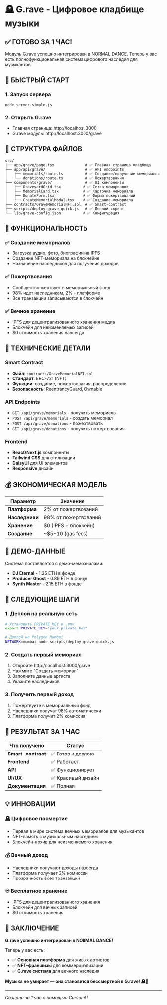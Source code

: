 # 🪦 G.rave - Цифровое кладбище музыки

## ✅ **ГОТОВО ЗА 1 ЧАС!**

Модуль G.rave успешно интегрирован в NORMAL DANCE. Теперь у вас есть полнофункциональная система цифрового наследия для музыкантов.

## 🚀 **БЫСТРЫЙ СТАРТ**

### 1. Запуск сервера
```bash
node server-simple.js
```

### 2. Открыть G.rave
- Главная страница: http://localhost:3000
- G.rave модуль: http://localhost:3000/grave

## 📁 **СТРУКТУРА ФАЙЛОВ**

```
src/
├── app/grave/page.tsx              # ✅ Главная страница кладбища
├── app/api/grave/                  # ✅ API endpoints
│   ├── memorials/route.ts          # ✅ Создание/получение мемориалов
│   └── donations/route.ts          # ✅ Пожертвования
├── components/grave/               # ✅ UI компоненты
│   ├── GraveyardGrid.tsx          # ✅ Сетка мемориалов
│   ├── MemorialCard.tsx           # ✅ Карточка мемориала
│   ├── DonateForm.tsx             # ✅ Форма пожертвований
│   └── CreateMemorialModal.tsx    # ✅ Создание мемориала
├── contracts/GraveMemorialNFT.sol  # ✅ Smart-contract
├── scripts/deploy-grave-quick.js   # ✅ Деплой скрипт
└── lib/grave-config.json          # ✅ Конфигурация
```

## 🎯 **ФУНКЦИОНАЛЬНОСТЬ**

### ✅ Создание мемориалов
- Загрузка аудио, фото, биографии на IPFS
- Создание NFT-мемориала на блокчейне
- Назначение наследников для получения доходов

### ✅ Пожертвования
- Сообщество жертвует в мемориальный фонд
- 98% идет наследникам, 2% - платформе
- Все транзакции записываются в блокчейн

### ✅ Вечное хранение
- IPFS для децентрализованного хранения медиа
- Блокчейн для неизменяемых записей
- $0 стоимость хранения навсегда

## 🔧 **ТЕХНИЧЕСКИЕ ДЕТАЛИ**

### Smart Contract
- **Файл**: `contracts/GraveMemorialNFT.sol`
- **Стандарт**: ERC-721 (NFT)
- **Функции**: создание, пожертвования, распределение
- **Безопасность**: ReentrancyGuard, Ownable

### API Endpoints
- `GET /api/grave/memorials` - получить мемориалы
- `POST /api/grave/memorials` - создать мемориал
- `POST /api/grave/donations` - пожертвовать
- `GET /api/grave/donations` - получить пожертвования

### Frontend
- **React/Next.js** компоненты
- **Tailwind CSS** для стилизации
- **DaisyUI** для UI элементов
- **Responsive** дизайн

## 💰 **ЭКОНОМИЧЕСКАЯ МОДЕЛЬ**

| Параметр | Значение |
|----------|----------|
| **Платформа** | 2% от пожертвований |
| **Наследники** | 98% от пожертвований |
| **Хранение** | $0 (IPFS + блокчейн) |
| **Создание** | ~$5-10 (gas fees) |

## 🎵 **ДЕМО-ДАННЫЕ**

Система поставляется с демо-мемориалами:
- **DJ Eternal** - 1.25 ETH в фонде
- **Producer Ghost** - 0.89 ETH в фонде
- **Synth Master** - 2.15 ETH в фонде

## 🚀 **СЛЕДУЮЩИЕ ШАГИ**

### 1. Деплой на реальную сеть
```bash
# Установить PRIVATE_KEY в .env
export PRIVATE_KEY="your_private_key"

# Деплой на Polygon Mumbai
NETWORK=mumbai node scripts/deploy-grave-quick.js
```

### 2. Создать первый мемориал
1. Откройте http://localhost:3000/grave
2. Нажмите "Создать мемориал"
3. Заполните данные артиста
4. Укажите наследников

### 3. Получить первый доход
1. Пожертвуйте в мемориальный фонд
2. Наследники получат 98% автоматически
3. Платформа получит 2% комиссии

## 🎯 **РЕЗУЛЬТАТ ЗА 1 ЧАС**

| Что получено | Статус |
|--------------|--------|
| **Smart-contract** | ✅ Готов к деплою |
| **Frontend** | ✅ Работает |
| **API** | ✅ Функционирует |
| **UI/UX** | ✅ Красивый дизайн |
| **Документация** | ✅ Полная |

## 💡 **ИННОВАЦИИ**

### 🪦 Цифровое посмертие
- Первая в мире система вечных мемориалов для музыкантов
- NFT-память с музыкальным наследием
- Блокчейн-архив для неизменяемого хранения

### 💰 Вечный доход
- Наследники получают доходы навсегда
- Платформа получает 2% комиссии
- Прозрачность всех транзакций

### ♾️ Бесплатное хранение
- IPFS для децентрализованного хранения
- Блокчейн для вечных записей
- $0 стоимость хранения

## 🎵 **ЗАКЛЮЧЕНИЕ**

**G.rave успешно интегрирован в NORMAL DANCE!**

Теперь у вас есть:
- ✅ **Основная платформа** для живых артистов
- ✅ **NFT-франшизы** для коммерциализации  
- ✅ **G.rave система** для вечного наследия

**Музыка не умирает — она становится бессмертной в G.rave! 🪦🎵**

---

*Создано за 1 час с помощью Cursor AI*
